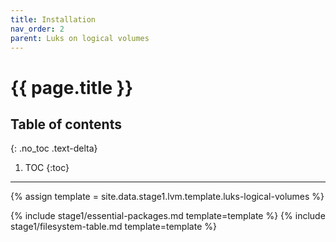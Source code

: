 ```yaml
---
title: Installation
nav_order: 2
parent: Luks on logical volumes
---
```


# {{ page.title }}

## Table of contents
{: .no_toc .text-delta}

1. TOC
{:toc}

---

{% assign template = site.data.stage1.lvm.template.luks-logical-volumes %}

{% include stage1/essential-packages.md template=template %}
{% include stage1/filesystem-table.md template=template %}

